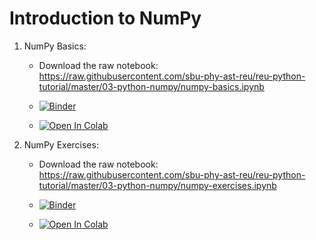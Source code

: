 # Introduction to NumPy

1. NumPy Basics:

   * Download the raw notebook: https://raw.githubusercontent.com/sbu-phy-ast-reu/reu-python-tutorial/master/03-python-numpy/numpy-basics.ipynb

   * [![Binder](https://mybinder.org/badge_logo.svg)](https://mybinder.org/v2/gh/sbu-phy-ast-reu/reu-python-tutorial/master?filepath=03-python-numpy%2Fnumpy-basics.ipynb)

   * [![Open In Colab](https://colab.research.google.com/assets/colab-badge.svg)](https://colab.research.google.com/github/sbu-phy-ast-reu/reu-python-tutorial/blob/master/03-python-numpy/numpy-basics.ipynb)


2. NumPy Exercises:

   * Download the raw notebook: https://raw.githubusercontent.com/sbu-phy-ast-reu/reu-python-tutorial/master/03-python-numpy/numpy-exercises.ipynb

   * [![Binder](https://mybinder.org/badge_logo.svg)](https://mybinder.org/v2/gh/sbu-phy-ast-reu/reu-python-tutorial/master?filepath=03-python-numpy%2Fnumpy-exercises.ipynb)

   * [![Open In Colab](https://colab.research.google.com/assets/colab-badge.svg)](https://colab.research.google.com/github/sbu-phy-ast-reu/reu-python-tutorial/blob/master/03-python-numpy/numpy-exercises.ipynb)
